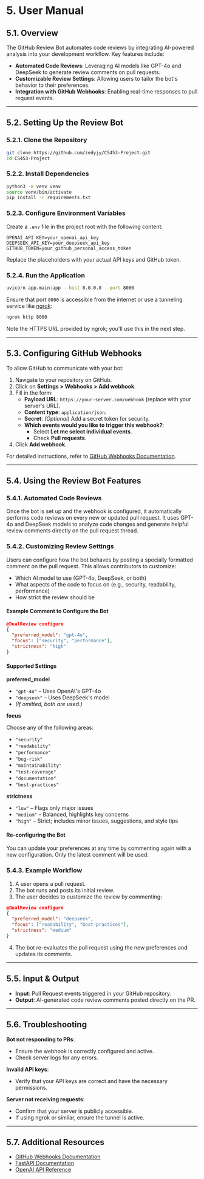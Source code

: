 # 5. User Manual

## 5.1. Overview

The GitHub Review Bot automates code reviews by integrating AI-powered analysis into your development workflow. Key features include:

- **Automated Code Reviews**: Leveraging AI models like GPT-4o and DeepSeek to generate review comments on pull requests.
- **Customizable Review Settings**: Allowing users to tailor the bot's behavior to their preferences.
- **Integration with GitHub Webhooks**: Enabling real-time responses to pull request events.

---

## 5.2. Setting Up the Review Bot

### 5.2.1. Clone the Repository

```bash
git clone https://github.com/zedyjy/CS453-Project.git
cd CS453-Project
```

### 5.2.2. Install Dependencies

```bash
python3 -m venv venv
source venv/bin/activate
pip install -r requirements.txt
```

### 5.2.3. Configure Environment Variables

Create a `.env` file in the project root with the following content:

```env
OPENAI_API_KEY=your_openai_api_key
DEEPSEEK_API_KEY=your_deepseek_api_key
GITHUB_TOKEN=your_github_personal_access_token
```

Replace the placeholders with your actual API keys and GitHub token.

### 5.2.4. Run the Application

```bash
uvicorn app.main:app --host 0.0.0.0 --port 8000
```

Ensure that port `8000` is accessible from the internet or use a tunneling service like [ngrok](https://ngrok.com/):

```bash
ngrok http 8000
```

Note the HTTPS URL provided by ngrok; you'll use this in the next step.

---

## 5.3. Configuring GitHub Webhooks

To allow GitHub to communicate with your bot:

1. Navigate to your repository on GitHub.
2. Click on **Settings > Webhooks > Add webhook**.
3. Fill in the form:
   - **Payload URL**: `https://your-server.com/webhook` (replace with your server's URL).
   - **Content type**: `application/json`.
   - **Secret**: *(Optional)* Add a secret token for security.
   - **Which events would you like to trigger this webhook?**:
     - Select **Let me select individual events**.
     - Check **Pull requests**.
4. Click **Add webhook**.

For detailed instructions, refer to [GitHub Webhooks Documentation](https://docs.github.com/en/webhooks/using-webhooks/creating-webhooks).

---

## 5.4. Using the Review Bot Features

### 5.4.1. Automated Code Reviews

Once the bot is set up and the webhook is configured, it automatically performs code reviews on every new or updated pull request. It uses GPT-4o and DeepSeek models to analyze code changes and generate helpful review comments directly on the pull request thread.

### 5.4.2. Customizing Review Settings

Users can configure how the bot behaves by posting a specially formatted comment on the pull request. This allows contributors to customize:

- Which AI model to use (GPT-4o, DeepSeek, or both)
- What aspects of the code to focus on (e.g., security, readability, performance)
- How strict the review should be

#### Example Comment to Configure the Bot

```json
@DualReview configure
{
  "preferred_model": "gpt-4o",
  "focus": ["security", "performance"],
  "strictness": "high"
}
```

#### Supported Settings

**preferred_model**

- `"gpt-4o"` – Uses OpenAI's GPT-4o
- `"deepseek"` – Uses DeepSeek's model
- *(If omitted, both are used.)*

**focus**

Choose any of the following areas:

- `"security"`
- `"readability"`
- `"performance"`
- `"bug-risk"`
- `"maintainability"`
- `"test-coverage"`
- `"documentation"`
- `"best-practices"`

**strictness**

- `"low"` – Flags only major issues
- `"medium"` – Balanced, highlights key concerns
- `"high"` – Strict; includes minor issues, suggestions, and style tips

#### Re-configuring the Bot

You can update your preferences at any time by commenting again with a new configuration. Only the latest comment will be used.

### 5.4.3. Example Workflow

1. A user opens a pull request.
2. The bot runs and posts its initial review.
3. The user decides to customize the review by commenting:

```json
@DualReview configure
{
  "preferred_model": "deepseek",
  "focus": ["readability", "best-practices"],
  "strictness": "medium"
}
```

4. The bot re-evaluates the pull request using the new preferences and updates its comments.

---

## 5.5. Input & Output

- **Input**: Pull Request events triggered in your GitHub repository.
- **Output**: AI-generated code review comments posted directly on the PR.

---

## 5.6. Troubleshooting

**Bot not responding to PRs**:
- Ensure the webhook is correctly configured and active.
- Check server logs for any errors.

**Invalid API keys**:
- Verify that your API keys are correct and have the necessary permissions.

**Server not receiving requests**:
- Confirm that your server is publicly accessible.
- If using ngrok or similar, ensure the tunnel is active.

---

## 5.7. Additional Resources

- [GitHub Webhooks Documentation](https://docs.github.com/en/webhooks)
- [FastAPI Documentation](https://fastapi.tiangolo.com/)
- [OpenAI API Reference](https://platform.openai.com/docs)
